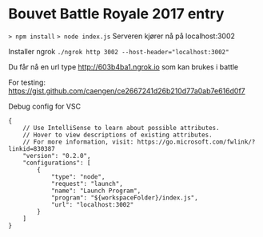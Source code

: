 # Bouvet Battle Royale 2017 entry
`> npm install`
`> node index.js`
Serveren kjører nå på localhost:3002

Installer ngrok
`./ngrok http 3002 --host-header="localhost:3002"`

Du får nå en url type http://603b4ba1.ngrok.io som kan brukes i battle

For testing:
https://gist.github.com/caengen/ce2667241d26b210d77a0ab7e616d0f7

Debug config for VSC
```
{
    // Use IntelliSense to learn about possible attributes.
    // Hover to view descriptions of existing attributes.
    // For more information, visit: https://go.microsoft.com/fwlink/?linkid=830387
    "version": "0.2.0",
    "configurations": [
        {
            "type": "node",
            "request": "launch",
            "name": "Launch Program",
            "program": "${workspaceFolder}/index.js",
            "url": "localhost:3002"
        }
    ]
}
```
